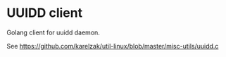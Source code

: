 UUIDD client
============

Golang client for uuidd daemon.

See https://github.com/karelzak/util-linux/blob/master/misc-utils/uuidd.c
